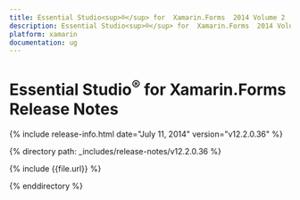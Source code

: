 ```yaml
---
title: Essential Studio<sup>®</sup> for  Xamarin.Forms  2014 Volume 2  Release Notes  
description: Essential Studio<sup>®</sup> for  Xamarin.Forms  2014 Volume 2  Release Notes  
platform: xamarin
documentation: ug
---
```


# Essential Studio<sup>®</sup> for  Xamarin.Forms  Release Notes  

{% include release-info.html date="July 11, 2014"  version="v12.2.0.36" %} 


{% directory path: _includes/release-notes/v12.2.0.36 %}

{% include {{file.url}} %}

{% enddirectory %}